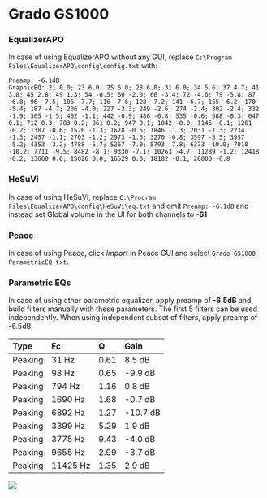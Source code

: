 # Grado GS1000

### EqualizerAPO
In case of using EqualizerAPO without any GUI, replace `C:\Program Files\EqualizerAPO\config\config.txt`
with:
```
Preamp: -6.1dB
GraphicEQ: 21 0.0; 23 6.0; 25 6.0; 28 6.0; 31 6.0; 34 5.6; 37 4.7; 41 3.8; 45 2.8; 49 1.3; 54 -0.5; 60 -2.0; 66 -3.4; 72 -4.6; 79 -5.8; 87 -6.8; 96 -7.5; 106 -7.7; 116 -7.6; 128 -7.2; 141 -6.7; 155 -6.2; 170 -5.4; 187 -4.7; 206 -4.0; 227 -3.3; 249 -2.6; 274 -2.4; 302 -2.4; 332 -1.9; 365 -1.5; 402 -1.1; 442 -0.9; 486 -0.8; 535 -0.6; 588 -0.3; 647 0.1; 712 0.3; 783 0.2; 861 0.2; 947 0.1; 1042 -0.0; 1146 -0.1; 1261 -0.2; 1387 -0.6; 1526 -1.3; 1678 -0.5; 1846 -1.3; 2031 -1.3; 2234 -1.3; 2457 -1.1; 2703 -1.2; 2973 -1.3; 3270 -0.8; 3597 -3.5; 3957 -5.2; 4353 -3.2; 4788 -5.7; 5267 -7.0; 5793 -7.8; 6373 -10.0; 7010 -10.2; 7711 -9.5; 8482 -8.1; 9330 -7.1; 10263 -4.7; 11289 -1.2; 12418 -0.2; 13660 0.0; 15026 0.0; 16529 0.0; 18182 -0.1; 20000 -0.8
```

### HeSuVi
In case of using HeSuVi, replace `C:\Program Files\EqualizerAPO\config\HeSuVi\eq.txt` and omit `Preamp:
-6.1dB` and instead set Global volume in the UI for both channels to **-61**

### Peace
In case of using Peace, click *Import* in Peace GUI and select `Grado GS1000 ParametricEQ.txt`.

### Parametric EQs
In case of using other parametric equalizer, apply preamp of **-6.5dB** and build filters manually
with these parameters. The first 5 filters can be used independently.
When using independent subset of filters, apply preamp of -6.5dB.

| Type    | Fc       |    Q | Gain     |
|:--------|:---------|:-----|:---------|
| Peaking | 31 Hz    | 0.61 | 8.5 dB   |
| Peaking | 98 Hz    | 0.65 | -9.9 dB  |
| Peaking | 794 Hz   | 1.16 | 0.8 dB   |
| Peaking | 1690 Hz  | 1.68 | -0.7 dB  |
| Peaking | 6892 Hz  | 1.27 | -10.7 dB |
| Peaking | 3399 Hz  | 5.29 | 1.9 dB   |
| Peaking | 3775 Hz  | 9.43 | -4.0 dB  |
| Peaking | 9655 Hz  | 2.99 | -3.7 dB  |
| Peaking | 11425 Hz | 1.35 | 2.9 dB   |

![](https://raw.githubusercontent.com/jaakkopasanen/AutoEq/master/results/headphonecom/sbaf-serious/Grado%20GS1000/Grado%20GS1000.png)